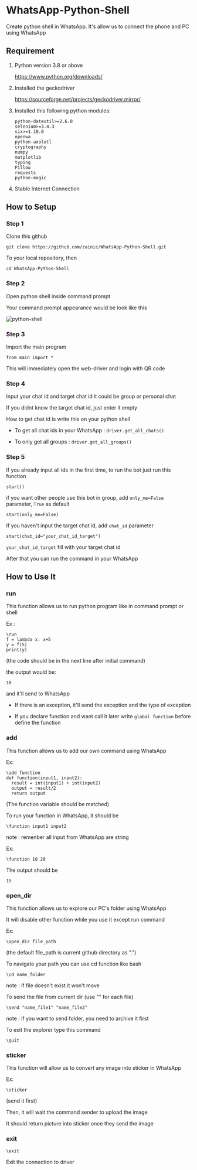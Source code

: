 # WhatsApp-Python-Shell
Create python shell in WhatsApp. It's allow us to connect the phone and PC using WhatsApp

## Requirement
1. Python version 3.8 or above 

    https://www.python.org/downloads/

2. Installed the geckodriver

    https://sourceforge.net/projects/geckodriver.mirror/

3. Installed this following python modules:

    ```
    python-dateutil>=2.6.0
    selenium>=3.4.3
    six>=1.10.0
    openwa 
    python-axolotl
    cryptography
    numpy
    matplotlib
    typing
    Pillow
    requests
    python-magic
    ```
    
4. Stable Internet Connection
    
## How to Setup

### Step 1
Clone this github

    git clone https://github.com/zainic/WhatsApp-Python-Shell.git
    
To your local repository, then
    
    cd WhatsApp-Python-Shell

### Step 2
Open python shell inside command prompt

Your command prompt appearance would be look like this
    
![python-shell](https://user-images.githubusercontent.com/96677002/176366207-d251a6ae-9cfb-4915-8f5c-911b369a7ec7.png)

### Step 3
Import the main program

    from main import *

This will immediately open the web-driver and login with QR code

### Step 4
Input your chat id and target chat id it could be group or personal chat

If you didnt know the target chat id, just enter it empty 

How to get chat id is write this on your python shell

* To get all chat ids in your WhatsApp : `driver.get_all_chats()` 
    
* To only get all groups : `driver.get_all_groups()` 
    
### Step 5
If you already input all ids in the first time, to run the bot just run this function

    start()
    
if you want other people use this bot in group, add `only_me=False` parameter, `True` as default 

    start(only_me=False)

If you haven't input the target chat id, add `chat_id` parameter

    start(chat_id="your_chat_id_target")

`your_chat_id_target` fill with your target chat id

After that you can run the command in your WhatsApp

## How to Use It

### run
This function allows us to run python program like in command prompt or shell


Ex :

```
\run
f = lambda x: x+5
y = f(5)
print(y)
```

(the code should be in the next line after initial command)
                
the output would be:

`10`

and it'll send to WhatsApp
                

- If there is an exception, it'll send the exception and the type of exception

- If you declare function and want call it later write `global function` before define the function

### add
This function allows us to add our own command using WhatsApp
                
Ex:

```
\add function
def function(input1, input2):
  result = int(input1) + int(input2)
  output = result/2
  return output
```

(The function variable should be matched)
                
To run your function in WhatsApp, it should be

`\function input1 input2` 

note : remenber all input from WhatsApp are string
                
Ex:

`\function 10 20`

The output should be

`15`
                
### open_dir

This function allows us to explore our PC's folder using WhatsApp

It will disable other function while you use it except run command
                
Ex:

`\open_dir file_path`
                    
(the default file_path is current github directory as ".")
                
To navigate your path you can use cd function like bash

`\cd name_folder` 

note : if file doesn't exist it won't move
                
To send the file from current dir (use "" for each file)

`\send "name_file1" "name_file2"`

note : if you want to send folder, you need to archive it first
                
To exit the explorer type this command

`\quit`

### sticker

This function will allow us to convert any image into sticker in WhatsApp
                
Ex:

`\sticker` 

(send it first)  
                
Then, it will wait the command sender to upload the image
                
It should return picture into sticker once they send the image
                
### exit

`\exit`

Exit the connection to driver
